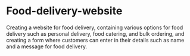 # Food-delivery-website
Creating a website for food delivery, containing various options for food delivery such as personal delivery, food catering, and bulk ordering, and creating a form where customers can enter in their details such as name and a message for food delivery. 
